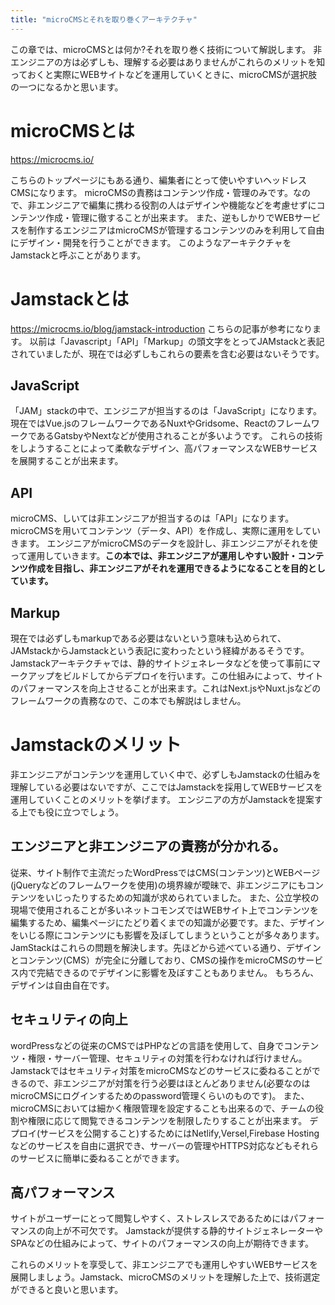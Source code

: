 ```yaml
---
title: "microCMSとそれを取り巻くアーキテクチャ"
---
```


この章では、microCMSとは何か?それを取り巻く技術について解説します。
非エンジニアの方は必ずしも、理解する必要はありませんがこれらのメリットを知っておくと実際にWEBサイトなどを運用していくときに、microCMSが選択肢の一つになるかと思います。


# microCMSとは
https://microcms.io/

こちらのトップページにもある通り、編集者にとって使いやすいヘッドレスCMSになります。
microCMSの責務はコンテンツ作成・管理のみです。なので、非エンジニアで編集に携わる役割の人はデザインや機能などを考慮せずにコンテンツ作成・管理に徹することが出来ます。
また、逆もしかりでWEBサービスを制作するエンジニアはmicroCMSが管理するコンテンツのみを利用して自由にデザイン・開発を行うことができます。
このようなアーキテクチャをJamstackと呼ぶことがあります。


# Jamstackとは
https://microcms.io/blog/jamstack-introduction
こちらの記事が参考になります。
以前は「Javascript」「API」「Markup」の頭文字をとってJAMstackと表記されていましたが、現在では必ずしもこれらの要素を含む必要はないそうです。

## JavaScript
「JAM」stackの中で、エンジニアが担当するのは「JavaScript」になります。現在ではVue.jsのフレームワークであるNuxtやGridsome、ReactのフレームワークであるGatsbyやNextなどが使用されることが多いようです。
これらの技術をしようすることによって柔軟なデザイン、高パフォーマンスなWEBサービスを展開することが出来ます。

## API
microCMS、しいては非エンジニアが担当するのは「API」になります。microCMSを用いてコンテンツ（データ、API）を作成し、実際に運用をしていきます。
エンジニアがmicroCMSのデータを設計し、非エンジニアがそれを使って運用していきます。**この本では、非エンジニアが運用しやすい設計・コンテンツ作成を目指し、非エンジニアがそれを運用できるようになることを目的としています。**

## Markup
現在では必ずしもmarkupである必要はないという意味も込められて、JAMstackからJamstackという表記に変わったという経緯があるそうです。
Jamstackアーキテクチャでは、静的サイトジェネレータなどを使って事前にマークアップをビルドしてからデプロイを行います。この仕組みによって、サイトのパフォーマンスを向上させることが出来ます。これはNext.jsやNuxt.jsなどのフレームワークの責務なので、この本でも解説はしません。



# Jamstackのメリット
非エンジニアがコンテンツを運用していく中で、必ずしもJamstackの仕組みを理解している必要はないですが、ここではJamstackを採用してWEBサービスを運用していくことのメリットを挙げます。
エンジニアの方がJamstackを提案する上でも役に立つでしょう。

## エンジニアと非エンジニアの責務が分かれる。
従来、サイト制作で主流だったWordPressではCMS(コンテンツ)とWEBページ(jQueryなどのフレームワークを使用)の境界線が曖昧で、非エンジニアにもコンテンツをいじったりするための知識が求められていました。
また、公立学校の現場で使用されることが多いネットコモンズではWEBサイト上でコンテンツを編集するため、編集ページにたどり着くまでの知識が必要です。また、デザインをいじる際にコンテンツにも影響を及ぼしてしまうということが多々あります。
JamStackはこれらの問題を解決します。先ほどから述べている通り、デザインとコンテンツ(CMS）が完全に分離しており、CMSの操作をmicroCMSのサービス内で完結できるのでデザインに影響を及ぼすこともありません。
もちろん、デザインは自由自在です。

## セキュリティの向上
wordPressなどの従来のCMSではPHPなどの言語を使用して、自身でコンテンツ・権限・サーバー管理、セキュリティの対策を行わなければ行けません。
Jamstackではセキュリティ対策をmicroCMSなどのサービスに委ねることができるので、非エンジニアが対策を行う必要はほとんどありません(必要なのはmicroCMSにログインするためのpassword管理くらいのものです)。
また、microCMSにおいては細かく権限管理を設定することも出来るので、チームの役割や権限に応じて閲覧できるコンテンツを制限したりすることが出来ます。
デプロイ(サービスを公開すること)するためにはNetlify,Versel,Firebase Hostingなどのサービスを自由に選択でき、サーバーの管理やHTTPS対応などもそれらのサービスに簡単に委ねることができます。

## 高パフォーマンス
サイトがユーザーにとって閲覧しやすく、ストレスレスであるためにはパフォーマンスの向上が不可欠です。
Jamstackが提供する静的サイトジェネレーターやSPAなどの仕組みによって、サイトのパフォーマンスの向上が期待できます。


これらのメリットを享受して、非エンジニアでも運用しやすいWEBサービスを展開しましょう。Jamstack、microCMSのメリットを理解した上で、技術選定ができると良いと思います。
